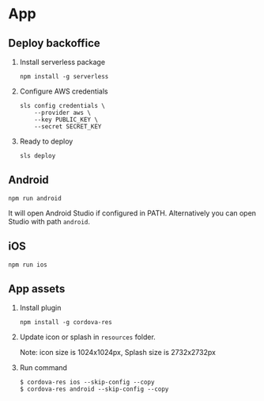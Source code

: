 # App


## Deploy backoffice

1. Install serverless package

    `npm install -g serverless`

2. Configure AWS credentials

    ```
    sls config credentials \
        --provider aws \
        --key PUBLIC_KEY \
        --secret SECRET_KEY
    ```

3. Ready to deploy

    `sls deploy`


## Android

`npm run android`

It will open Android Studio if configured in PATH. Alternatively you can open Studio with path `android`.

## iOS

`npm run ios`

## App assets

1. Install plugin

    `npm install -g cordova-res`

2. Update icon or splash in `resources` folder.

    Note: icon size is 1024x1024px, Splash size is 2732x2732px

3. Run command

    ```
    $ cordova-res ios --skip-config --copy
    $ cordova-res android --skip-config --copy
    ```
